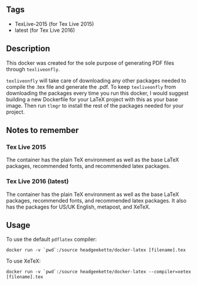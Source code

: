 ## Tags

- TexLive-2015 (for Tex Live 2015)
- latest (for Tex Live 2016)

## Description

This docker was created for the sole purpose of generating PDF files through `texliveonfly`. 

`texliveonfly` will take care of downloading any other packages needed to compile the .tex file and generate the .pdf. To keep `texliveonfly` from downloading the packages every time you run this docker, I would suggest building a new Dockerfile for your LaTeX project with this as your base image. Then run `tlmgr` to install the rest of the packages needed for your project.

## Notes to remember

### Tex Live 2015
The container has the plain TeX environment as well as the base LaTeX packages, recommended fonts, and recommended latex packages.  

### Tex Live 2016 (latest)

The container has the plain TeX environment as well as the base LaTeX packages, recommended fonts, and recommended latex packages. It also has the packages for US/UK English, metapost, and XeTeX.

## Usage

To use the default `pdflatex` compiler:
```
docker run -v `pwd`:/source headgeekette/docker-latex [filename].tex
```

To use XeTeX:
```
docker run -v `pwd`:/source headgeekette/docker-latex --compiler=xetex [filename].tex
```
